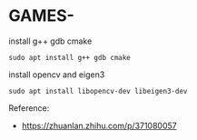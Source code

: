 # GAMES-

install g++ gdb cmake
```
sudo apt install g++ gdb cmake
```

install opencv and eigen3
```
sudo apt install libopencv-dev libeigen3-dev
```

Reference:
* https://zhuanlan.zhihu.com/p/371080057